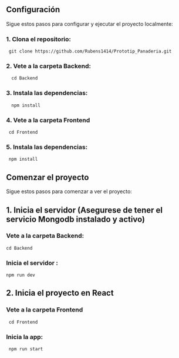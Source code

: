 

## Configuración
Sigue estos pasos para configurar y ejecutar el proyecto localmente:

###  1. Clona el repositorio:

     git clone https://github.com/Rubens1414/Prototip_Panaderia.git
  
### 2. Vete a la carpeta Backend:
      cd Backend
### 3. Instala las dependencias:
      npm install
### 4. Vete a la carpeta Frontend
     cd Frontend
### 5. Instala las dependencias:       
     npm install
## Comenzar el proyecto
Sigue estos pasos para comenzar a ver el proyecto:

## 1. Inicia el servidor (Asegurese de tener el servicio Mongodb instalado y activo)
### Vete a la carpeta Backend:
    cd Backend
### Inicia el servidor :
    npm run dev
     

## 2. Inicia el proyecto en React
### Vete a la carpeta Frontend
     cd Frontend
### Inicia la app:   
     npm run start
   
  
